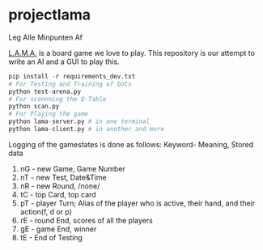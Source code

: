 # projectlama
Leg Alle Minpunten Af

[L.A.M.A.](https://boardgamegeek.com/boardgame/266083/llama) is a board game we love to play. This repository is our attempt to write an AI and a GUI to play this.

```python
pip install -r requirements_dev.txt
# For Testing and Training of bots
python test-arena.py
# For scannning the Q-Table
python scan.py 
# For Playing the game
python lama-server.py # in one terminal
python lama-client.py # in another and more
```

Logging of the gamestates is done as follows:
Keyword- Meaning, Stored data
1) nG - new Game, Game Number
2) nT - new Test, Date&Time
2) nR - new Round, /none/
3) tC - top Card, top card
4) pT - player Turn; Alias of the player who is active, their hand, and their action(f, d or p)
5) rE - round End, scores of all the players
6) gE - game End, winner
7) tE - End of Testing
